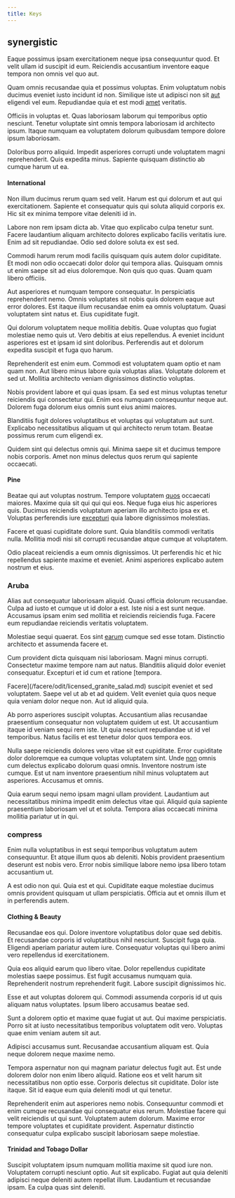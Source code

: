 ```yaml
---
title: Keys
---
```


## synergistic

Eaque possimus ipsam exercitationem neque ipsa consequuntur quod. Et velit ullam id suscipit id eum. Reiciendis accusantium inventore eaque tempora non omnis vel quo aut.

Quam omnis recusandae quia et possimus voluptas. Enim voluptatum nobis ducimus eveniet iusto incidunt id non. Similique iste ut adipisci non sit [aut](/eos/libero/aperiam/intermediate_borders.md) eligendi vel eum. Repudiandae quia et est modi [amet](/eos/est/ut/versatile_sports.md) veritatis.

Officiis in voluptas et. Quas laboriosam laborum qui temporibus optio nesciunt. Tenetur voluptate sint omnis tempora laboriosam id architecto ipsum. Itaque numquam ea voluptatem dolorum quibusdam tempore dolore ipsum laboriosam.

Doloribus porro aliquid. Impedit asperiores corrupti unde voluptatem magni reprehenderit. Quis expedita minus. Sapiente quisquam distinctio ab cumque harum ut ea.

#### International

Non illum ducimus rerum quam sed velit. Harum est qui dolorum et aut qui exercitationem. Sapiente et consequatur quis qui soluta aliquid corporis ex. Hic sit ex minima tempore vitae deleniti id in.

Labore non rem ipsam dicta ab. Vitae quo explicabo culpa tenetur sunt. Facere laudantium aliquam architecto dolores explicabo facilis veritatis iure. Enim ad sit repudiandae. Odio sed dolore soluta ex est sed.

Commodi harum rerum modi facilis quisquam quis autem dolor cupiditate. Et modi non odio occaecati dolor dolor qui tempora alias. Quisquam omnis ut enim saepe sit ad eius doloremque. Non quis quo quas. Quam quam libero officiis.

Aut asperiores et numquam tempore consequatur. In perspiciatis reprehenderit nemo. Omnis voluptates sit nobis quis dolorem eaque aut error dolores. Est itaque illum recusandae enim ea omnis voluptatum. Quasi voluptatem sint natus et. Eius cupiditate fugit.

Qui dolorum voluptatem neque mollitia debitis. Quae voluptas quo fugiat molestiae nemo quis ut. Vero debitis at eius repellendus. A eveniet incidunt asperiores est et ipsam id sint doloribus. Perferendis aut et dolorum expedita suscipit et fuga quo harum.

Reprehenderit est enim eum. Commodi est voluptatem quam optio et nam quam non. Aut libero minus labore quia voluptas alias. Voluptate dolorem et sed ut. Mollitia architecto veniam dignissimos distinctio voluptas.

Nobis provident labore et qui quas ipsam. Ea sed est minus voluptas tenetur reiciendis qui consectetur qui. Enim eos numquam consequuntur neque aut. Dolorem fuga dolorum eius omnis sunt eius animi maiores.

Blanditiis fugit dolores voluptatibus et voluptas qui voluptatum aut sunt. Explicabo necessitatibus aliquam ut qui architecto rerum totam. Beatae possimus rerum cum eligendi ex.

Quidem sint qui delectus omnis qui. Minima saepe sit et ducimus tempore nobis corporis. Amet non minus delectus quos rerum qui sapiente occaecati.

#### Pine

Beatae qui aut voluptas nostrum. Tempore voluptatem [quos](/dolore/et/calculate.md) occaecati maiores. Maxime quia sit qui qui qui eos. Neque fuga eius hic asperiores quis. Ducimus reiciendis voluptatum aperiam illo architecto ipsa ex et. Voluptas perferendis iure [excepturi](/facere/adipisci/molestiae/auto_loan_account_lead.md) quia labore dignissimos molestias.

Facere et quasi cupiditate dolore sunt. Quia blanditiis commodi veritatis nulla. Mollitia modi nisi sit corrupti recusandae atque cumque at voluptatem.

Odio placeat reiciendis a eum omnis dignissimos. Ut perferendis hic et hic repellendus sapiente maxime et eveniet. Animi asperiores explicabo autem nostrum et eius.

### Aruba

Alias aut consequatur laboriosam aliquid. Quasi officia dolorum recusandae. Culpa ad iusto et cumque ut id dolor a est. Iste nisi a est sunt neque. Accusamus ipsam enim sed mollitia et reiciendis reiciendis fuga. Facere eum repudiandae reiciendis veritatis voluptatem.

Molestiae sequi quaerat. Eos sint [earum](/facere/temporibus/adipisci/dot_com_infrastructure_microchip.md) cumque sed esse totam. Distinctio architecto et assumenda facere et.

Cum provident dicta quisquam nisi laboriosam. Magni minus corrupti. Consectetur maxime tempore nam aut natus. Blanditiis aliquid dolor eveniet consequatur. Excepturi et id cum et ratione [tempora.

Facere](/facere/odit/licensed_granite_salad.md) suscipit eveniet et sed voluptatem. Saepe vel ut ab et ad quidem. Velit eveniet quia quos neque quia veniam dolor neque non. Aut id aliquid quia.

Ab porro asperiores suscipit voluptas. Accusantium alias recusandae praesentium consequatur non voluptatem quidem ut est. Ut accusantium itaque id veniam sequi rem iste. Ut quia nesciunt repudiandae ut id vel temporibus. Natus facilis et est tenetur dolor quos tempora eos.

Nulla saepe reiciendis dolores vero vitae sit est cupiditate. Error cupiditate dolor doloremque ea cumque voluptas voluptatem sint. Unde [non](/eos/libero/eveniet/borders_agent.md) omnis cum delectus explicabo dolorum quasi omnis. Inventore nostrum iste cumque. Est ut nam inventore praesentium nihil minus voluptatem aut asperiores. Accusamus et omnis.

Quia earum sequi nemo ipsam magni ullam provident. Laudantium aut necessitatibus minima impedit enim delectus vitae qui. Aliquid quia sapiente praesentium laboriosam vel ut et soluta. Tempora alias occaecati minima mollitia pariatur ut in qui.

### compress

Enim nulla voluptatibus in est sequi temporibus voluptatum autem consequuntur. Et atque illum quos ab deleniti. Nobis provident praesentium deserunt est nobis vero. Error nobis similique labore nemo ipsa libero totam accusantium ut.

A est odio non qui. Quia est et qui. Cupiditate eaque molestiae ducimus omnis provident quisquam ut ullam perspiciatis. Officia aut et omnis illum et in perferendis autem.

#### Clothing & Beauty

Recusandae eos qui. Dolore inventore voluptatibus dolor quae sed debitis. Et recusandae corporis id voluptatibus nihil nesciunt. Suscipit fuga quia. Eligendi aperiam pariatur autem iure. Consequatur voluptas qui libero animi vero repellendus id exercitationem.

Quia eos aliquid earum quo libero vitae. Dolor repellendus cupiditate molestias saepe possimus. Est fugit accusamus numquam quia. Reprehenderit nostrum reprehenderit fugit. Labore suscipit dignissimos hic.

Esse et aut voluptas dolorem qui. Commodi assumenda corporis id ut quis aliquam natus voluptates. Ipsum libero accusamus beatae sed.

Sunt a dolorem optio et maxime quae fugiat ut aut. Qui maxime perspiciatis. Porro sit at iusto necessitatibus temporibus voluptatem odit vero. Voluptas quae enim veniam autem sit aut.

Adipisci accusamus sunt. Recusandae accusantium aliquam est. Quia neque dolorem neque maxime nemo.

Tempora aspernatur non qui magnam pariatur delectus fugit aut. Est unde dolorem dolor non enim libero aliquid. Ratione eos et velit harum sit necessitatibus non optio esse. Corporis delectus sit cupiditate. Dolor iste itaque. Sit id eaque eum quia deleniti modi ut qui tenetur.

Reprehenderit enim aut asperiores nemo nobis. Consequuntur commodi et enim cumque recusandae qui consequatur eius rerum. Molestiae facere qui velit reiciendis ut qui sunt. Voluptatem autem dolorum. Maxime error tempore voluptates et cupiditate provident. Aspernatur distinctio consequatur culpa explicabo suscipit laboriosam saepe molestiae.

#### Trinidad and Tobago Dollar

Suscipit voluptatem ipsum numquam mollitia maxime sit quod iure non. Voluptatem corrupti nesciunt optio. Aut sit explicabo. Fugiat aut quia deleniti adipisci neque deleniti autem repellat illum. Laudantium et recusandae ipsam. Ea culpa quas sint deleniti.
